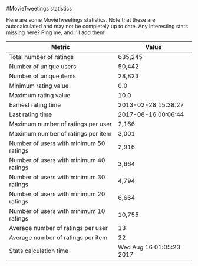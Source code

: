 #MovieTweetings statistics

Here are some MovieTweetings statistics. Note that these are autocalculated and may not be completely up to date. Any interesting stats missing here? Ping me, and I'll add them!

Metric | Value
--- | ---
Total number of ratings                 | 635,245
Number of unique users                  | 50,442
Number of unique items                  | 28,823
Minimum rating value                    | 0.0
Maximum rating value                    | 10.0
Earliest rating time                    | 2013-02-28 15:38:27
Last rating time                        | 2017-08-16 00:06:44
Maximum number of ratings per user      | 2,166
Maximum number of ratings per item      | 3,001
Number of users with minimum 50 ratings | 2,916
Number of users with minimum 40 ratings | 3,664
Number of users with minimum 30 ratings | 4,794
Number of users with minimum 20 ratings | 6,664
Number of users with minimum 10 ratings | 10,755
Average number of ratings per user      | 13
Average number of ratings per item      | 22
Stats calculation time                  | Wed Aug 16 01:05:23 2017

